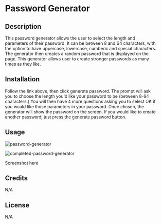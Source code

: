 # Password Generator

## Description
This password generator allows the user to select the length and parameters of their password. It can be between 8 and 64 characters, with the option to have uppercase, lowercase, numberic and special characters. The generator then creates a random password that is displayed on the page.
This generator allows user to create stronger passwords as many times as they like.

## Installation
Follow the link above, then click generate password. The prompt will ask you to choose the length you'd like your password to be (between 8-64 characters.) You will then have 4 more questions asking you to select OK if you would like those parameters in your password. Once chosen, the generator will show the password on the screen. If you would like to create another password, just press the generate password button. 

## Usage
![password-generator](https://user-images.githubusercontent.com/118432326/213790614-c47d471a-509c-453a-b844-3749a68a8be8.png)

![completed-password-generator](https://user-images.githubusercontent.com/118432326/213790627-13057dd9-618d-4448-b235-1d36e7324e08.png)

Screenshot here 

## Credits
N/A

## License
N/A
